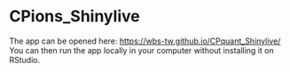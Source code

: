 # CPions_Shinylive  
The app can be opened here: https://wbs-tw.github.io/CPquant_Shinylive/  
You can then run the app locally in your computer without installing it on RStudio.  

